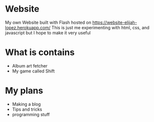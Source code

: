 # Website
My own Website built with Flash hosted on https://website-elijah-lopez.herokuapp.com/
This is just me experimenting with html, css, and javascript but I hope to make it very useful
# What is contains
* Album art fetcher
* My game called Shift
# My plans
* Making a blog
* Tips and tricks
* programming stuff
